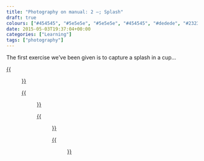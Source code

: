 ```yaml
---
title: "Photography on manual: 2 –; Splash"
draft: true
colours: ["#454545", "#5e5e5e", "#5e5e5e", "#454545", "#dedede", "#232323", "#dedede"]
date: 2015-05-03T19:37:04+00:00
categories: ["Learning"]
tags: ["photography"]
---
```


The first exercise we’ve been given is to capture a splash in a cup…

[{{<figure class="wp-caption aligncenter size-full wp-image-4663" src="/images/2015/05/DSCF3495-small.jpg" alt="Tea splashing out of a mug on the kitchen floor" width="1500" height="1000" caption="**First splash.** My kitchen is in a basement, so it’s a little bit dark. Even with the ISO jacked all the way up, this was the lightest I could get with the fastest possible shutter speed.">}}](/images/2015/05/DSCF3495-small.jpg)

[{{<figure class="wp-caption aligncenter size-full wp-image-4664" src="/images/2015/05/DSCF3521-small.jpg" alt="Tea splashing out of a mug, outdoors on a patio" width="1500" height="1000" caption="**Second splash.** So I went outside! Unfortunately my burst caught the splash a bit late.">}}](/images/2015/05/DSCF3521-small.jpg)

[{{<figure class="wp-caption aligncenter size-full wp-image-4665" src="/images/2015/05/DSCF3527-small.jpg" alt="Tea splashing out of a mug, outdoors on a patio. Plant pot on the left." width="1500" height="1000" caption="**Best splash.** Finally got the hang of it. Though I wonder if the plant pot on the left spoils the composition.">}}](/images/2015/05/DSCF3527-small.jpg)

[{{<figure class="wp-caption aligncenter size-full wp-image-4666" src="/images/2015/05/DSCF3527-square-small.jpg" alt="Tea splashing out of a mug, outdoors on a patio. Square crop." width="1500" height="1464" caption="**Best splash, cropped.** If I crop the pot out, but keep it landscape, I cut too much of the splash out. I’m not sure if square works either.">}}](/images/2015/05/DSCF3527-square-small.jpg)

